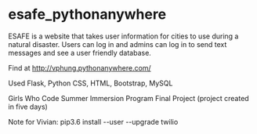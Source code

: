 # esafe_pythonanywhere

ESAFE is a website that takes user information for cities to use during a natural disaster. Users can log in and admins can log in to send text messages and see a user friendly database. 

Find at http://vphung.pythonanywhere.com/

Used Flask, Python CSS, HTML, Bootstrap, MySQL

Girls Who Code Summer Immersion Program Final Project (project created in five days)

Note for Vivian:
pip3.6 install --user --upgrade twilio
